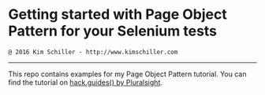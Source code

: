 # Getting started with Page Object Pattern for your Selenium tests
    @ 2016 Kim Schiller - http://www.kimschiller.com
------------------------------------------------------------------
This repo contains examples for my Page Object Pattern tutorial.
You can find the tutorial on [hack.guides() by Pluralsight](http://tutorials.pluralsight.com/software-engineering-best-practices/getting-started-with-page-object-pattern-for-your-selenium-tests).

